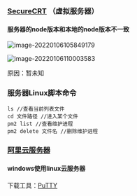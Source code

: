 ###  [SecureCRT](https://www.vandyke.com/products/securecrt/index.html) （虚拟服务器）

#### 服务器的node版本和本地的node版本不一致

![image-20220106105849179](D:\FfWork\notes\实战填坑\工具补给.assets\image-20220106105849179.png)

![image-20220106110003583](D:\FfWork\notes\实战填坑\工具补给.assets\image-20220106110003583.png)

原因：暂未知

### 服务器Linux脚本命令

```
ls //查看当前列表文件
cd 文件路径 //进入某个文件
pm2 list //查看维护进程
pm2 delete 文件名 //删除维护进程
```

### [阿里云服务器](https://ecs.console.aliyun.com/#/server/region/cn-hangzhou)

#### windows使用linux云服务器

下载工具：[PuTTY](https://www.chiark.greenend.org.uk/~sgtatham/putty/latest.html)

